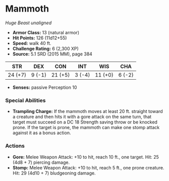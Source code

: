 # Mammoth

*Huge* *Beast* *unaligned*

- **Armor Class:** 13 (natural armor)
- **Hit Points:** 126 (11d12+55)
- **Speed:** walk 40 ft.
- **Challenge Rating:** 6 (2,300 XP)
- **Source:** 5.1 SRD (2015 MM), page 384

| STR | DEX | CON | INT | WIS | CHA |
| --- | --- | --- | --- | --- | --- |
| 24 (+7) | 9 (-1) | 21 (+5) | 3 (-4) | 11 (+0) | 6 (-2) |

- **Senses:** passive Perception 10

### Special Abilities

- **Trampling Charge:** If the mammoth moves at least 20 ft. straight toward a creature and then hits it with a gore attack on the same turn, that target must succeed on a DC 18 Strength saving throw or be knocked prone. If the target is prone, the mammoth can make one stomp attack against it as a bonus action.

### Actions

- **Gore:** Melee Weapon Attack: +10 to hit, reach 10 ft., one target. Hit: 25 (4d8 + 7) piercing damage.
- **Stomp:** Melee Weapon Attack: +10 to hit, reach 5 ft., one prone creature. Hit: 29 (4d10 + 7) bludgeoning damage.


